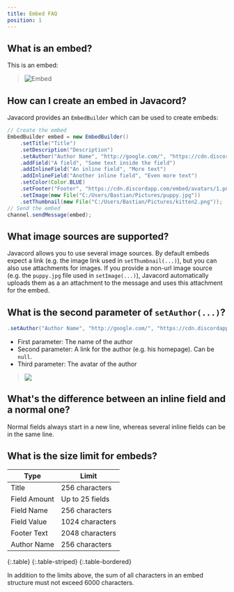 ```yaml
---
title: Embed FAQ
position: 1
---
```


## What is an embed?
This is an embed:
> ![Embed](https://i.imgur.com/QYbXmQU.png)

## How can I create an embed in Javacord?
Javacord provides an `EmbedBuilder` which can be used to create embeds:
```java
// Create the embed
EmbedBuilder embed = new EmbedBuilder()
    .setTitle("Title")
    .setDescription("Description")
    .setAuthor("Author Name", "http://google.com/", "https://cdn.discordapp.com/embed/avatars/0.png")
    .addField("A field", "Some text inside the field")
    .addInlineField("An inline field", "More text")
    .addInlineField("Another inline field", "Even more text")
    .setColor(Color.BLUE)
    .setFooter("Footer", "https://cdn.discordapp.com/embed/avatars/1.png")
    .setImage(new File("C:/Users/Bastian/Pictures/puppy.jpg"))
    .setThumbnail(new File("C:/Users/Bastian/Pictures/kitten2.png"));
// Send the embed
channel.sendMessage(embed);
```

## What image sources are supported?
Javacord allows you to use several image sources. By default embeds expect a link (e.g. the image link used in `setThumbnail(...)`), but you can also use attachments for images. If you provide a non-url image source (e.g. the `puppy.jpg` file used in `setImage(...)`), Javacord automatically uploads them as a an attachment to the message and uses this attachment for the embed.

## What is the second parameter of `setAuthor(...)`?
```java
.setAuthor("Author Name", "http://google.com/", "https://cdn.discordapp.com/embed/avatars/0.png")
```
* First parameter: The name of the author
* Second parameter: A link for the author (e.g. his homepage). Can be `null`.
* Third parameter: The avatar of the author
> ![](https://i.imgur.com/SyE0e88.png)

## What's the difference between an inline field and a normal one?
Normal fields always start in a new line, whereas several inline fields can be in the same line.

## What is the size limit for embeds?

| Type         | Limit           |
| ------------ | --------------- |
| Title        | 256 characters  |
| Field Amount | Up to 25 fields |
| Field Name   | 256 characters  |
| Field Value  | 1024 characters |
| Footer Text  | 2048 characters |
| Author Name  | 256 characters  |
{:.table}
{:.table-striped}
{:.table-bordered}

In addition to the limits above, the sum of all characters in an embed structure must not exceed 6000 characters.